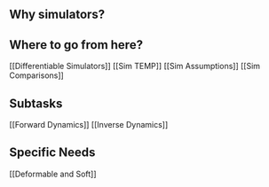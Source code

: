 ## Why simulators?

## Where to go from here?
[[Differentiable Simulators]]
[[Sim TEMP]]
[[Sim Assumptions]]
[[Sim Comparisons]]

## Subtasks
[[Forward Dynamics]]
[[Inverse Dynamics]]


## Specific Needs
[[Deformable and Soft]]





